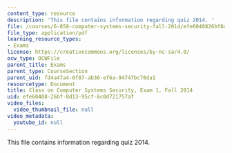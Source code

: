 ```yaml
---
content_type: resource
description: 'This file contains information regarding quiz 2014. '
file: /courses/6-858-computer-systems-security-fall-2014/efe6040826bf8d1395cf6c0d721757af_MIT6_858F14_q14_1.pdf
file_type: application/pdf
learning_resource_types:
- Exams
license: https://creativecommons.org/licenses/by-nc-sa/4.0/
ocw_type: OCWFile
parent_title: Exams
parent_type: CourseSection
parent_uid: fd4a47a4-0f87-ab36-ef6a-94747bc76da1
resourcetype: Document
title: Class on Computer Systems Security, Exam 1, Fall 2014
uid: efe60408-26bf-8d13-95cf-6c0d721757af
video_files:
  video_thumbnail_file: null
video_metadata:
  youtube_id: null
---
```

This file contains information regarding quiz 2014. 